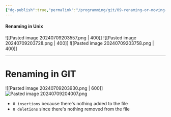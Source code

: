 ```yaml
---
{"dg-publish":true,"permalink":"/programming/git/09-renaming-or-moving-files/","tags":["programming","Git"]}
---
```



#### Renaming in Unix
![[Pasted image 20240709203557.png \| 400]]
![[Pasted image 20240709203728.png \| 400]]
![[Pasted image 20240709203758.png \| 400]]

---
# Renaming in GIT
![[Pasted image 20240709203930.png \| 600]]
![Pasted image 20240709204007.png](/img/user/PROGRAMMING/Git/attachments/Pasted%20image%2020240709204007.png)
- `0 insertions` because there's nothing added to the file
- `0 deletions` since there's nothing removed from the file


